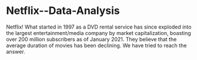 # Netflix--Data-Analysis
Netflix! What started in 1997 as a DVD rental service has since exploded into the largest entertainment/media company by market capitalization, boasting over 200 million subscribers as of January 2021.  They believe that the average duration of movies has been declining. We have tried to reach the answer.
